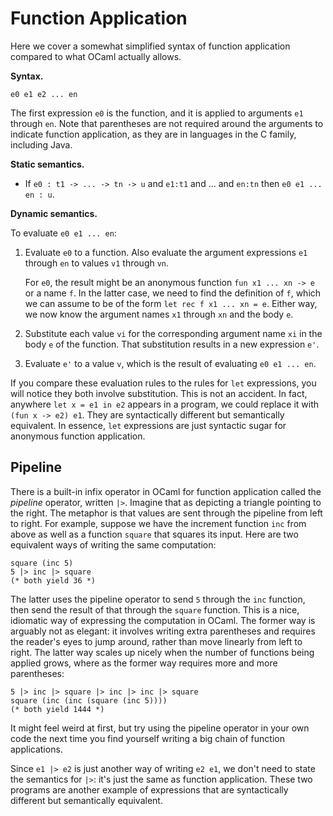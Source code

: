 # Function Application

Here we cover a somewhat simplified syntax of function application
compared to what OCaml actually allows.

**Syntax.** 
```
e0 e1 e2 ... en
```
The first expression `e0` is the function, and it is applied to
arguments `e1` through `en`.  Note that parentheses are not required
around the arguments to indicate function application, as they are in 
languages in the C family, including Java.

**Static semantics.**

* If `e0 : t1 -> ... -> tn -> u` and `e1:t1` and ... and `en:tn`
  then `e0 e1 ... en : u`.
  
**Dynamic semantics.**

To evaluate `e0 e1 ... en`:

1. Evaluate `e0` to a function.  Also evaluate the argument expressions `e1` through `en` 
   to values `v1` through `vn`.

   For `e0`, the result might be an anonymous function `fun x1 ... xn ->
   e` or a name `f`. In the latter case, we need to find the definition of `f`,
   which we can assume to be of the form `let rec f x1 ... xn =
   e`.  Either way, we now know the argument names `x1` through `xn` and the
   body `e`.

2. Substitute each value `vi` for the corresponding argument name `xi` in the
   body `e` of the function. That substitution results in a new expression `e'`.
   
3. Evaluate `e'` to a value `v`, which is the result of evaluating `e0 e1 ... en`.

If you compare these evaluation rules to the rules for `let` expressions,
you will notice they both involve substitution.  This is not an accident.
In fact, anywhere `let x = e1 in e2` appears in a program, we could replace
it with `(fun x -> e2) e1`.  They are syntactically different but semantically
equivalent.  In essence, `let` expressions are just syntactic
sugar for anonymous function application. 

## Pipeline

There is a built-in infix operator in OCaml for function application called the
*pipeline* operator, written `|>`. Imagine that as depicting a triangle pointing
to the right. The metaphor is that values are sent through the pipeline from
left to right. For example, suppose we have the increment function `inc` from
above as well as a function `square` that squares its input. Here are two
equivalent ways of writing the same computation:
```
square (inc 5)
5 |> inc |> square
(* both yield 36 *)
```
The latter uses the pipeline operator to send `5` through the `inc` function,
then send the result of that through the `square` function. This is a nice,
idiomatic way of expressing the computation in OCaml. The former way is arguably
not as elegant: it involves writing extra parentheses and requires the reader's
eyes to jump around, rather than move linearly from left to right. The latter
way scales up nicely when the number of functions being applied grows, where as
the former way requires more and more parentheses:
```
5 |> inc |> square |> inc |> inc |> square  
square (inc (inc (square (inc 5))))
(* both yield 1444 *)
```
It might feel weird at first, but try using the pipeline operator
in your own code the next time you find yourself writing a big
chain of function applications.

Since `e1 |> e2` is just another way of writing `e2 e1`, we don't need
to state the semantics for `|>`:  it's just the same as function application.
These two programs are another example of expressions 
that are syntactically different but semantically equivalent.
